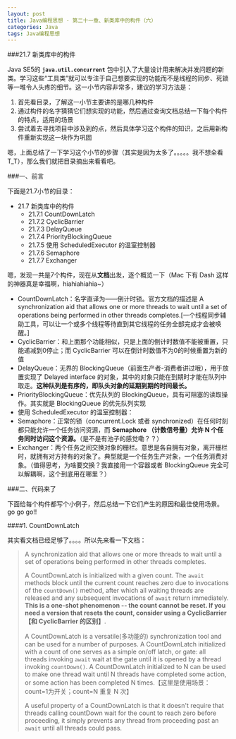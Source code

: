 ```yaml
---
layout: post
title: Java编程思想 - 第二十一章、新类库中的构件（六）
categories: Java
tags: Java编程思想
---
```


###21.7 新类库中的构件

Java SE5的 **`java.util.concurrent`** 包中引入了大量设计用来解决并发问题的新类。学习这些“工具类”就可以专注于自己想要实现的功能而不是线程的同步、死锁等一堆令人头疼的细节。这一小节内容非常多，建议的学习方法是：

1. 首先看目录，了解这一小节主要讲的是哪几种构件
2. 通过构件的名字猜猜它们想实现的功能，然后通过查询文档总结一下每个构件的特点，适用的场景
3. 尝试着去寻找项目中涉及到的点，然后具体学习这个构件的知识，之后用新构件重新实现这一块作为巩固

嗯，上面总结了一下学习这个小节的步骤（其实是因为太多了。。。。。我不想全看 T_T），那么我们就把目录摘出来看看吧。

###一、前言

下面是21.7小节的目录：

* 21.7 新类库中的构件
    * 21.7.1 CountDownLatch
    * 21.7.2 CyclicBarrier
    * 21.7.3 DelayQueue
    * 21.7.4 PriorityBlockingQueue
    * 21.7.5 使用 ScheduledExecutor 的温室控制器
    * 21.7.6 Semaphore
    * 21.7.7 Exchanger

嗯，发现一共是7个构件，现在从**文档**出发，逐个概览一下（Mac 下有 Dash 这样的神器真是幸福啊，hiahiahiahia~）

* CountDownLatch：名字直译为——倒计时锁。官方文档的描述是 A synchronization aid that allows one or more threads to wait until a set of operations being performed in other threads completes.[一个线程同步辅助工具，可以让一个或多个线程等待直到其它线程的任务全部完成才会被唤醒。]
* CyclicBarrier：和上面那个功能相似，只是上面的倒计时数值不能被重置，只能递减到0停止；而 CyclicBarrier 可以在倒计时数值不为0的时候重置为新的值
* DelayQueue：无界的 BlockingQueue（前面生产者-消费者讲过哦），用于放置实现了 Delayed interface 的对象，其中的对象只能在到期时才能在队列中取走。**这种队列是有序的，即队头对象的延期到期的时间最长。**
* PriorityBlockingQueue：优先队列的 BlockingQueue，具有可阻塞的读取操作。其实就是 BlockingQueue 的优先队列实现
* 使用 ScheduledExecutor 的温室控制器：
* Semaphore：正常的锁（concurrent.Lock 或者 synchronized）在任何时刻都只能允许一个任务访问资源，而 **Semaphore （计数信号量）允许 N 个任务同时访问这个资源。**（是不是有池子的感觉嘞？？）
* Exchanger：两个任务之间交换对象的栅栏。意思是各自拥有对象，离开栅栏时，就拥有对方持有的对象了。典型就是一个任务生产对象，一个任务消费对象。（值得思考，为啥要交换？我直接用一个容器或者 BlockingQueue 完全可以解耦啊，这个到底用在哪里？）

###二、代码来了

下面给每个构件都写个小例子，然后总结一下它们产生的原因和最佳使用场景。go go go!!

####1. CountDownLatch

其实看文档已经足够了。。。。所以先来看一下文档：

> A synchronization aid that allows one or more threads to wait until a set of operations being performed in other threads completes.
> 
> A CountDownLatch is initialized with a given count. The `await` methods block until the current count reaches zero due to invocations of the `countDown()` method, after which all waiting threads are released and any subsequent invocations of `await` return immediately. **This is a one-shot phenomenon -- the count cannot be reset. If you need a version that resets the count, consider using a CyclicBarrier【和 CyclicBarrier 的区别】**.
> 
> A CountDownLatch is a versatile(多功能的) synchronization tool and can be used for a number of purposes. A CountDownLatch initialized with a count of one serves as a simple on/off latch, or gate: all threads invoking `await` wait at the gate until it is opened by a thread invoking `countDown()`. A CountDownLatch initialized to N can be used to make one thread wait until N threads have completed some action, or some action has been completed N times.【这里是使用场景：count=1为开关；count=N 重复 N 次】
> 
> A useful property of a CountDownLatch is that it doesn't require that threads calling countDown wait for the count to reach zero before proceeding, it simply prevents any thread from proceeding past an `await` until all threads could pass.

























